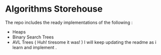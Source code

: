 # Algorithms Storehouse

The repo includes the ready implementations of the following :

 * Heaps
 * Binary Search Trees 
 * AVL Trees ( Huh! tiresome it was! )
I will keep updating the readme as i learn and implement  .  

